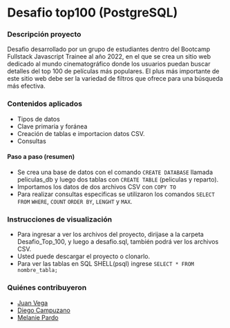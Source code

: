 # Desafio top100  (PostgreSQL)

### Descripción proyecto
Desafio desarrollado por un grupo de estudiantes dentro del Bootcamp Fullstack Javascript Trainee al año 2022,  en el que se crea un sitio web dedicado al mundo cinematográfico donde los usuarios puedan buscar detalles del top 100 de películas más populares. El plus más importante de este sitio web debe ser la variedad de filtros que ofrece para una búsqueda más efectiva.

### Contenidos aplicados
- Tipos de datos
- Clave primaria y foránea
- Creación de tablas e importacion datos CSV.
- Consultas 

#### Paso a paso (resumen)
-  Se crea una base de datos con el comando `CREATE DATABASE` llamada peliculas_db y luego dos tablas con `CREATE TABLE` (peliculas y reparto).
-  Importamos los datos de dos archivos CSV con `COPY TO`
-  Para realizar consultas especificas se utilizaron los comandos `SELECT FROM` `WHERE`, `COUNT` `ORDER BY`, `LENGHT` y `MAX`.

### Instrucciones de visualización

- Para ingresar a ver los archivos del proyecto, dirijase a la carpeta Desafio_Top_100, y luego a desafio.sql, también podrá ver los archivos CSV.
- Usted puede descargar el proyecto o clonarlo.
- Para ver las tablas en SQL SHELL(psql) ingrese `SELECT * FROM nombre_tabla;`

### Quiénes contribuyeron

+ [Juan Vega](https://github.com/juanv5)
+ [Diego Campuzano](https://github.com/hermani456)
+ [Melanie Pardo](https://github.com/melaniepardo)
